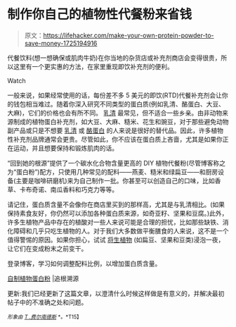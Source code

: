 # 制作你自己的植物性代餐粉来省钱

> 原文：<https://lifehacker.com/make-your-own-protein-powder-to-save-money-1725194916>

代餐饮料(想一想确保或肌肉牛奶)在你当地的杂货店或补充剂商店会变得很贵，所以这里有一个更实惠的方法，在家里重现即饮补充剂的便利。

Watch

一般来说，如果经常使用的话，每份差不多 5 美元的即饮(RTD)代餐补充剂会让你的钱包相当难过。随着你深入研究不同类型的蛋白质(例如乳清、酪蛋白、大豆、大麻)，它们的价格也会有所不同。 [乳清](http://examine.com/supplements/Whey%20Protein/) 最常见，但不适合一些乡亲。由非动物来源制成的植物蛋白补充剂，如大豆、大麻、糙米、花生和豌豆，对于那些避免动物副产品或只是不想要 [乳清](http://examine.com/supplements/Whey%20Protein/) 或 [酪蛋白](http://examine.com/supplements/Casein%20Protein/) 的人来说是很好的替代品。因此，许多植物性补充剂品牌通常会更贵。尽管如此，你不应该在蛋白质上吝啬，尤其是如果你正在运动，并且想要保持和锻炼肌肉的话。

“回到她的根源”提供了一个碳水化合物含量更高的 DIY 植物代餐粉(尽管博客称之为“蛋白粉”)配方，只使用几种常见的配料——燕麦、糙米和绿扁豆——和厨房设备(主要是咖啡研磨机)来为自己制作一批。你甚至可以创造自己的口味，比如香草、卡布奇诺、南瓜香料和巧克力等等。

请记住，蛋白质含量不会像你在商店里买到的那样高，尤其是与乳清相比。(如果保持素食友好，你仍然可以添加各种蛋白质来源，如奇亚籽、坚果和豆腐。)此外，许多生植物产品中存在的植酸对一些人来说可能是合理的担忧，比如那些缺铁、消化障碍和几乎只吃生植物的人。对于我们大多数做平衡膳食的人来说，这不是一个值得警惕的原因。如果你担心，试试 [将生植物](http://beauty-review.nl/wp-content/uploads/2015/02/Traditional-food-processing-and-preparation-practices-to-enhance-the-bioavailability-of-micronutrients-in-plant-based-diets.pdf) (如扁豆、坚果和豆类)浸泡一夜，让它们在变成粉末之前变干。

登录博客，学习如何调整配料比例，以增加蛋白质含量。

[自制植物蛋白粉](http://backtoherroots.com/2013/03/25/homemade-protein-powder-its-cheap-its-easy/) |追根溯源

更新:我们已经更新了这篇文章，以澄清什么时候这样做是有意义的，并解决最初帖子中的不准确之处和问题。

<small>*形象由*</small> [<small>*T .费尔南德斯*</small>](https://flic.kr/p/dAbCEN) <small>*。*T15】</small>
